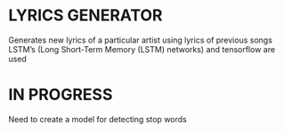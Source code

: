 # LYRICS GENERATOR 

Generates new lyrics of a particular artist using lyrics of previous songs
LSTM’s (Long Short-Term Memory (LSTM) networks) and tensorflow are used
 
# IN PROGRESS

Need to create a model for detecting stop words
